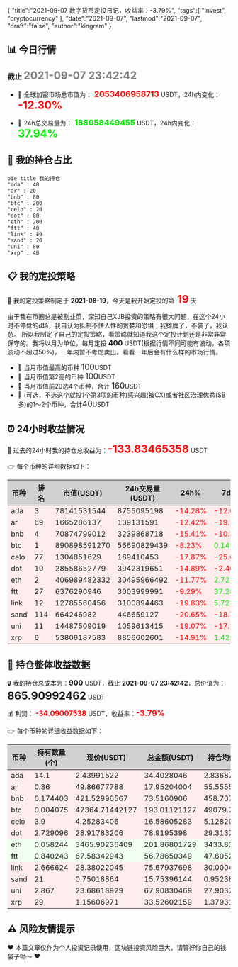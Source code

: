 {
  "title":"2021-09-07 数字货币定投日记，收益率：-3.79%",
  "tags":[
    "invest",
    "cryptocurrency"
  ],
  "date":"2021-09-07",
  "lastmod":"2021-09-07",
  "draft":"false",
  "author":"kingram"
}

##  📊 今日行情
### 截止 <font color=grey size=5 >**2021-09-07 23:42:42**</font>
- 🍖 全球加密市场总市值为：<font color=#FF0000 size=4 > **2053406958713**</font> USDT，24h内变化：<font color=#FF0000 size=5 > **-12.30%**</font>

- 🍤 24h总交易量为：<font color=#00EC00 size=4 > **188058449455**</font> USDT，24h内变化：<font color=#00EC00 size=5 > **37.94%**</font>

## 🎨 我的持仓占比
```mermaid
pie title 我的持仓
"ada" : 40
"ar" : 20
"bnb" : 80
"btc" : 200
"celo" : 20
"dot" : 80
"eth" : 200
"ftt" : 40
"link" : 80
"sand" : 20
"uni" : 80
"xrp" : 40
```

## 📋 我的定投策略
📎 我的定投策略制定于 **2021-08-19**，今天是我开始定投的第<font color=#FF0000 size=5 > **19**</font> 天

<div>由于我在币圈总是被割韭菜，深知自己XJB投资的策略有很大问题，在这个24小时不停盘的d场，我自认为抵制不住人性的贪婪和恐惧；我摊牌了，不装了，我认怂。
所以我制定了自己的定投策略，看策略就知道我这个定投计划还是非常非常保守的。我将以月为单位，每月定投 <font size=3 ><strong> 400 </strong></font> USDT(根据行情不同可能有波动，各项波动不超过50%)，一年内暂不考虑卖出。看看一年后会有什么样的市场行情。</div>

- 🥇 当月市值最高的币种 <font size=4 >100</font>USDT
- 🥈 当月市值第2高的币种 <font size=4 >100</font>USDT
- 🥉 当月市值前20选4个币种，合计 <font size=4 >160</font>USDT
- 🏅 (可选，不选这个就投1个第3项的币种)感兴趣(被CX)或者社区治理优秀(SB多)的1～2个币种，合计<font size=4 >40</font>USDT

## ⏰ 24小时收益情况
📌 过去的24小时我的持仓总收益为：<font color=#FF0000 size=5 >**-133.83465358**</font> USDT

👉 每个币种的详细数据如下：
<table>
    <thead><tr bgcolor="#d0d0d0" ><th>币种</th><th>排名</th><th>市值(USDT)</th><th>24h交易量(USDT)</th><th>24h%</th><th>7d%</th><th>24h收益</th></tr></thead>
    <tbody>
    <tr>
        <td bgcolor=#FFECEC>ada</td>
        <td bgcolor=#FFECEC>3</td>
        <td bgcolor=#FFECEC>78141531544</td>
        <td bgcolor=#FFECEC>8755095198</td>
        <td bgcolor=#FFECEC><font color=#FF0000>-14.28%</font></td>
        <td bgcolor=#FFECEC><font color=#FF0000>-12.06%</font></td>
        <td bgcolor=#FFECEC><font color=#FF0000 size=3 ><strong>-5.73239424</strong></font></td>
    </tr>
    <tr>
        <td bgcolor=#FFECEC>ar</td>
        <td bgcolor=#FFECEC>69</td>
        <td bgcolor=#FFECEC>1665286137</td>
        <td bgcolor=#FFECEC>139131591</td>
        <td bgcolor=#FFECEC><font color=#FF0000>-12.42%</font></td>
        <td bgcolor=#FFECEC><font color=#FF0000>-19.12%</font></td>
        <td bgcolor=#FFECEC><font color=#FF0000 size=3 ><strong>-2.5448294</strong></font></td>
    </tr>
    <tr>
        <td bgcolor=#FFECEC>bnb</td>
        <td bgcolor=#FFECEC>4</td>
        <td bgcolor=#FFECEC>70874799012</td>
        <td bgcolor=#FFECEC>3239868718</td>
        <td bgcolor=#FFECEC><font color=#FF0000>-15.41%</font></td>
        <td bgcolor=#FFECEC><font color=#FF0000>-10.35%</font></td>
        <td bgcolor=#FFECEC><font color=#FF0000 size=3 ><strong>-13.39361425</strong></font></td>
    </tr>
    <tr>
        <td bgcolor=#FFECEC>btc</td>
        <td bgcolor=#FFECEC>1</td>
        <td bgcolor=#FFECEC>890898591270</td>
        <td bgcolor=#FFECEC>56690829439</td>
        <td bgcolor=#FFECEC><font color=#FF0000>-8.23%</font></td>
        <td bgcolor=#FFECEC><font color=#00EC00>0.14%</font></td>
        <td bgcolor=#FFECEC><font color=#FF0000 size=3 ><strong>-17.29915476</strong></font></td>
    </tr>
    <tr>
        <td bgcolor=#FFECEC>celo</td>
        <td bgcolor=#FFECEC>77</td>
        <td bgcolor=#FFECEC>1304851629</td>
        <td bgcolor=#FFECEC>189410453</td>
        <td bgcolor=#FFECEC><font color=#FF0000>-17.87%</font></td>
        <td bgcolor=#FFECEC><font color=#FF0000>-25.09%</font></td>
        <td bgcolor=#FFECEC><font color=#FF0000 size=3 ><strong>-3.60971565</strong></font></td>
    </tr>
    <tr>
        <td bgcolor=#FFECEC>dot</td>
        <td bgcolor=#FFECEC>10</td>
        <td bgcolor=#FFECEC>28558652779</td>
        <td bgcolor=#FFECEC>3942319651</td>
        <td bgcolor=#FFECEC><font color=#FF0000>-14.89%</font></td>
        <td bgcolor=#FFECEC><font color=#FF0000>-2.46%</font></td>
        <td bgcolor=#FFECEC><font color=#FF0000 size=3 ><strong>-13.80860102</strong></font></td>
    </tr>
    <tr>
        <td bgcolor=#FFECEC>eth</td>
        <td bgcolor=#FFECEC>2</td>
        <td bgcolor=#FFECEC>406989482332</td>
        <td bgcolor=#FFECEC>30495966492</td>
        <td bgcolor=#FFECEC><font color=#FF0000>-11.77%</font></td>
        <td bgcolor=#FFECEC><font color=#00EC00>2.72%</font></td>
        <td bgcolor=#FFECEC><font color=#FF0000 size=3 ><strong>-26.93591403</strong></font></td>
    </tr>
    <tr>
        <td bgcolor=#FFECEC>ftt</td>
        <td bgcolor=#FFECEC>27</td>
        <td bgcolor=#FFECEC>6376290946</td>
        <td bgcolor=#FFECEC>3003999991</td>
        <td bgcolor=#FFECEC><font color=#FF0000>-9.29%</font></td>
        <td bgcolor=#FFECEC><font color=#00EC00>37.28%</font></td>
        <td bgcolor=#FFECEC><font color=#FF0000 size=3 ><strong>-5.81658347</strong></font></td>
    </tr>
    <tr>
        <td bgcolor=#FFECEC>link</td>
        <td bgcolor=#FFECEC>12</td>
        <td bgcolor=#FFECEC>12785560456</td>
        <td bgcolor=#FFECEC>3100894463</td>
        <td bgcolor=#FFECEC><font color=#FF0000>-19.83%</font></td>
        <td bgcolor=#FFECEC><font color=#00EC00>5.72%</font></td>
        <td bgcolor=#FFECEC><font color=#FF0000 size=3 ><strong>-18.71973634</strong></font></td>
    </tr>
    <tr>
        <td bgcolor=#FFECEC>sand</td>
        <td bgcolor=#FFECEC>114</td>
        <td bgcolor=#FFECEC>664246982</td>
        <td bgcolor=#FFECEC>446659127</td>
        <td bgcolor=#FFECEC><font color=#FF0000>-20.65%</font></td>
        <td bgcolor=#FFECEC><font color=#FF0000>-18.70%</font></td>
        <td bgcolor=#FFECEC><font color=#FF0000 size=3 ><strong>-4.09881828</strong></font></td>
    </tr>
    <tr>
        <td bgcolor=#FFECEC>uni</td>
        <td bgcolor=#FFECEC>11</td>
        <td bgcolor=#FFECEC>14487509019</td>
        <td bgcolor=#FFECEC>1059613415</td>
        <td bgcolor=#FFECEC><font color=#FF0000>-19.07%</font></td>
        <td bgcolor=#FFECEC><font color=#FF0000>-17.19%</font></td>
        <td bgcolor=#FFECEC><font color=#FF0000 size=3 ><strong>-16.00215264</strong></font></td>
    </tr>
    <tr>
        <td bgcolor=#FFECEC>xrp</td>
        <td bgcolor=#FFECEC>6</td>
        <td bgcolor=#FFECEC>53806187583</td>
        <td bgcolor=#FFECEC>8856602601</td>
        <td bgcolor=#FFECEC><font color=#FF0000>-14.91%</font></td>
        <td bgcolor=#FFECEC><font color=#00EC00>1.42%</font></td>
        <td bgcolor=#FFECEC><font color=#FF0000 size=3 ><strong>-5.8731395</strong></font></td>
    </tr>
    </tbody>
</table>

## 🎯 持仓整体收益数据

🔒 我的持仓总成本为：<font size=3 >**900**</font> USDT，截止 **2021-09-07 23:42:42**，总价值为：<font  size=5 >**865.90992462**</font> USDT

💰 利润： <font color=#FF0000 size=3 >**-34.09007538**</font> USDT，收益率：<font color=#FF0000 size=4 >**-3.79%**</font>

👉 每个币种的详细收益数据如下：

<table>
    <thead><tr bgcolor="#d0d0d0" ><th>币种</th><th>持有数量(个)</th><th>现价(USDT)</th><th>总金额(USDT)</th><th>持仓均价(USDT)</th><th>成本(USDT)</th><th>利润(USDT)</th><th>收益率</th></tr></thead>
    <tbody>
    <tr>
        <td bgcolor=#FFECEC>ada</td>
        <td bgcolor=#FFECEC>14.1</td>
        <td bgcolor=#FFECEC>2.43991522</td>
        <td bgcolor=#FFECEC>34.4028046</td>
        <td bgcolor=#FFECEC>2.83687943</td>
        <td bgcolor=#FFECEC>40</td>
        <td bgcolor=#FFECEC>-5.5971954</td>
        <td bgcolor=#FFECEC><font color=#FF0000 size=3 ><strong>-13.99%</strong></font></td>
    </tr>
    <tr>
        <td bgcolor=#FFECEC>ar</td>
        <td bgcolor=#FFECEC>0.36</td>
        <td bgcolor=#FFECEC>49.86677788</td>
        <td bgcolor=#FFECEC>17.95204004</td>
        <td bgcolor=#FFECEC>55.55555556</td>
        <td bgcolor=#FFECEC>20</td>
        <td bgcolor=#FFECEC>-2.04795996</td>
        <td bgcolor=#FFECEC><font color=#FF0000 size=3 ><strong>-10.24%</strong></font></td>
    </tr>
    <tr>
        <td bgcolor=#FFECEC>bnb</td>
        <td bgcolor=#FFECEC>0.174403</td>
        <td bgcolor=#FFECEC>421.52996567</td>
        <td bgcolor=#FFECEC>73.5160906</td>
        <td bgcolor=#FFECEC>458.70770572</td>
        <td bgcolor=#FFECEC>80</td>
        <td bgcolor=#FFECEC>-6.4839094</td>
        <td bgcolor=#FFECEC><font color=#FF0000 size=3 ><strong>-8.10%</strong></font></td>
    </tr>
    <tr>
        <td bgcolor=#FFECEC>btc</td>
        <td bgcolor=#FFECEC>0.004075</td>
        <td bgcolor=#FFECEC>47364.71442127</td>
        <td bgcolor=#FFECEC>193.01121127</td>
        <td bgcolor=#FFECEC>49079.75460123</td>
        <td bgcolor=#FFECEC>200</td>
        <td bgcolor=#FFECEC>-6.98878873</td>
        <td bgcolor=#FFECEC><font color=#FF0000 size=3 ><strong>-3.49%</strong></font></td>
    </tr>
    <tr>
        <td bgcolor=#FFECEC>celo</td>
        <td bgcolor=#FFECEC>3.9</td>
        <td bgcolor=#FFECEC>4.25283406</td>
        <td bgcolor=#FFECEC>16.58605283</td>
        <td bgcolor=#FFECEC>5.12820513</td>
        <td bgcolor=#FFECEC>20</td>
        <td bgcolor=#FFECEC>-3.41394717</td>
        <td bgcolor=#FFECEC><font color=#FF0000 size=3 ><strong>-17.07%</strong></font></td>
    </tr>
    <tr>
        <td bgcolor=#FFECEC>dot</td>
        <td bgcolor=#FFECEC>2.729096</td>
        <td bgcolor=#FFECEC>28.91783206</td>
        <td bgcolor=#FFECEC>78.9195398</td>
        <td bgcolor=#FFECEC>29.31373612</td>
        <td bgcolor=#FFECEC>80</td>
        <td bgcolor=#FFECEC>-1.0804602</td>
        <td bgcolor=#FFECEC><font color=#FF0000 size=3 ><strong>-1.35%</strong></font></td>
    </tr>
    <tr>
        <td bgcolor=#F0FFF0>eth</td>
        <td bgcolor=#F0FFF0>0.058244</td>
        <td bgcolor=#F0FFF0>3465.90236409</td>
        <td bgcolor=#F0FFF0>201.86801729</td>
        <td bgcolor=#F0FFF0>3433.83009409</td>
        <td bgcolor=#F0FFF0>200</td>
        <td bgcolor=#F0FFF0>1.86801729</td>
        <td bgcolor=#F0FFF0><font color=#00EC00 size=3 ><strong>0.93%</strong></font></td>
    </tr>
    <tr>
        <td bgcolor=#F0FFF0>ftt</td>
        <td bgcolor=#F0FFF0>0.840243</td>
        <td bgcolor=#F0FFF0>67.58342943</td>
        <td bgcolor=#F0FFF0>56.78650349</td>
        <td bgcolor=#F0FFF0>47.60527609</td>
        <td bgcolor=#F0FFF0>40</td>
        <td bgcolor=#F0FFF0>16.78650349</td>
        <td bgcolor=#F0FFF0><font color=#00EC00 size=3 ><strong>41.97%</strong></font></td>
    </tr>
    <tr>
        <td bgcolor=#FFECEC>link</td>
        <td bgcolor=#FFECEC>2.666624</td>
        <td bgcolor=#FFECEC>28.38022045</td>
        <td bgcolor=#FFECEC>75.67937698</td>
        <td bgcolor=#FFECEC>30.00048001</td>
        <td bgcolor=#FFECEC>80</td>
        <td bgcolor=#FFECEC>-4.32062302</td>
        <td bgcolor=#FFECEC><font color=#FF0000 size=3 ><strong>-5.40%</strong></font></td>
    </tr>
    <tr>
        <td bgcolor=#FFECEC>sand</td>
        <td bgcolor=#FFECEC>21</td>
        <td bgcolor=#FFECEC>0.75018864</td>
        <td bgcolor=#FFECEC>15.75396144</td>
        <td bgcolor=#FFECEC>0.95238095</td>
        <td bgcolor=#FFECEC>20</td>
        <td bgcolor=#FFECEC>-4.24603856</td>
        <td bgcolor=#FFECEC><font color=#FF0000 size=3 ><strong>-21.23%</strong></font></td>
    </tr>
    <tr>
        <td bgcolor=#FFECEC>uni</td>
        <td bgcolor=#FFECEC>2.867</td>
        <td bgcolor=#FFECEC>23.68618929</td>
        <td bgcolor=#FFECEC>67.90830469</td>
        <td bgcolor=#FFECEC>27.90373212</td>
        <td bgcolor=#FFECEC>80</td>
        <td bgcolor=#FFECEC>-12.09169531</td>
        <td bgcolor=#FFECEC><font color=#FF0000 size=3 ><strong>-15.11%</strong></font></td>
    </tr>
    <tr>
        <td bgcolor=#FFECEC>xrp</td>
        <td bgcolor=#FFECEC>29</td>
        <td bgcolor=#FFECEC>1.15606971</td>
        <td bgcolor=#FFECEC>33.52602159</td>
        <td bgcolor=#FFECEC>1.37931034</td>
        <td bgcolor=#FFECEC>40</td>
        <td bgcolor=#FFECEC>-6.47397841</td>
        <td bgcolor=#FFECEC><font color=#FF0000 size=3 ><strong>-16.18%</strong></font></td>
    </tr>
    </tbody>
</table>

## ⚠️ 风险友情提示
❤️ 本篇文章仅作为个人投资记录使用，区块链投资风险巨大，请管好你自己的钱袋子呦～ ❤️